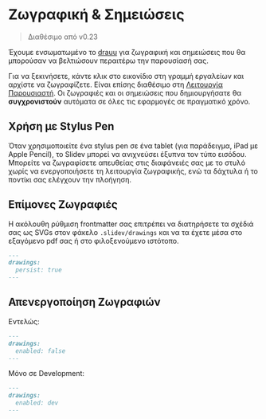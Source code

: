 # Ζωγραφική & Σημειώσεις

> Διαθέσιμο από v0.23

Έχουμε ενσωματωμένο το [drauu](https://github.com/antfu/drauu) για ζωγραφική και σημειώσεις που θα μπορούσαν να βελτιώσουν περαιτέρω την παρουσίασή σας.

Για να ξεκινήσετε, κάντε κλικ στο εικονίδιο <carbon-pen class="inline-icon-btn"/> στη γραμμή εργαλείων και αρχίστε να ζωγραφίζετε. Είναι επίσης διαθέσιμο στη [Λειτουργία Παρουσιαστή](/guide/presenter-mode). Οι ζωγραφιές και οι σημειώσεις που δημιουργήσατε θα **συγχρονιστούν** αυτόματα σε όλες τις εφαρμογές σε πραγματικό χρόνο.

<Tweet id="1424027510342250499" />

## Χρήση με Stylus Pen

Όταν χρησιμοποιείτε ένα stylus pen σε ένα tablet (για παράδειγμα, iPad με Apple Pencil), το Slidev μπορεί να ανιχνεύσει έξυπνα τον τύπο εισόδου. Μπορείτε να ζωγραφίσετε απευθείας στις διαφάνειές σας με το στυλό χωρίς να ενεργοποιήσετε τη λειτουργία ζωγραφικής, ενώ τα δάχτυλα ή το ποντίκι σας ελέγχουν την πλοήγηση.

## Επίμονες Ζωγραφιές

Η ακόλουθη ρύθμιση frontmatter σας επιτρέπει να διατηρήσετε τα σχέδιά σας ως SVGs στον φάκελο `.slidev/drawings` και να τα έχετε μέσα στο εξαγόμενο pdf σας ή στο φιλοξενούμενο ιστότοπο.

```md
---
drawings: 
  persist: true
---
```

## Απενεργοποίηση Ζωγραφιών

Εντελώς:

```md
---
drawings: 
  enabled: false
---
```

Μόνο σε Development:

```md
---
drawings: 
  enabled: dev
---
```
